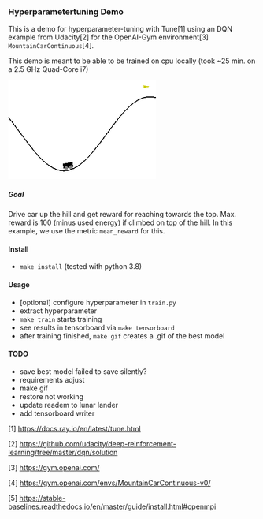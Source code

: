 ### Hyperparametertuning Demo

This is a demo for hyperparameter-tuning with Tune[1] using an DQN example from Udacity[2] for the OpenAI-Gym environment[3] `MountainCarContinuous`[4].

This demo is meant to be able to be trained on cpu locally (took ~25 min. on a 2.5 GHz Quad-Core i7)

![best model](assets/best_model.gif)

##### Goal
Drive car up the hill and get reward for reaching towards the top. Max. reward is 100 (minus used energy) if climbed on top of the hill. In this example, we use the metric `mean_reward` for this.

#### Install
- `make install` (tested with python 3.8)

#### Usage
- [optional] configure hyperparameter in `train.py`
- extract hyperparameter
- `make train` starts training
- see results in tensorboard via `make tensorboard`
- after training finished, `make gif` creates a .gif of the best model

#### TODO
- save best model failed to save silently?
- requirements adjust
- make gif
- restore not working
- update readem to lunar lander
- add tensorboard writer

[1] https://docs.ray.io/en/latest/tune.html

[2] https://github.com/udacity/deep-reinforcement-learning/tree/master/dqn/solution

[3] https://gym.openai.com/

[4] https://gym.openai.com/envs/MountainCarContinuous-v0/

[5] https://stable-baselines.readthedocs.io/en/master/guide/install.html#openmpi